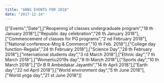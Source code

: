 ```yaml
---
title: "ABBS EVENTS FOR 2018"
date: "2017-12-14"
---
```


\[\["Events","Date"\],\["Reopening of classes undergraduate program","18 th January 2018"\],\["Republic day celebration","26 th January 2018"\],\["Commencement of classes for PG programs","2 nd February 2018"\],\["National conference-Mng & Commerce","10 th Feb. 2018"\],\["College day function-Regalia","24 th February 2018"\],\["Science Day","28 th February 2018"\],\["International students day","3 rd March 2018"\],\["Ethnic day","7 th March 2018"\],\["Women\\u2019s day","8 th March 2018"\],\["Sports day","10 th March 2018"\],\["Dr B R Ambedakar Jayanthi","14 th April 2018"\],\["Earth day","22 nd April 2018"\],\["World environment day","5 th June 2018"\],\["World yoga day","21 st June 2018"\]\]
